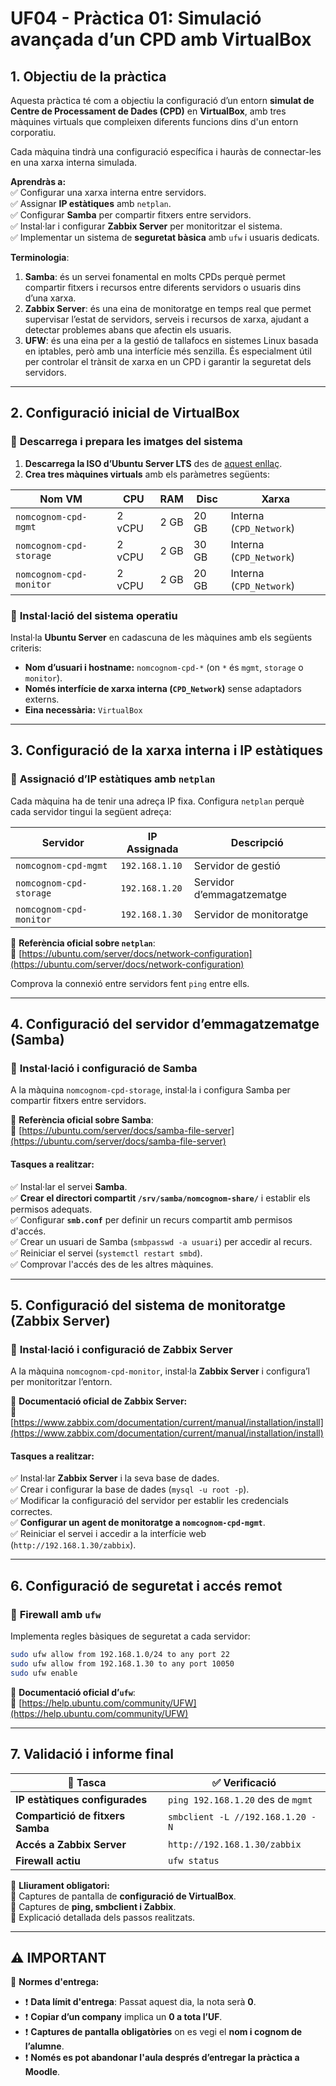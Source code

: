 # **UF04 - Pràctica 01: Simulació avançada d’un CPD amb VirtualBox**  

## **1. Objectiu de la pràctica**  
Aquesta pràctica té com a objectiu la configuració d’un entorn **simulat de Centre de Processament de Dades (CPD)** en **VirtualBox**, amb tres màquines virtuals que compleixen diferents funcions dins d'un entorn corporatiu. 

Cada màquina tindrà una configuració específica i hauràs de connectar-les en una xarxa interna simulada. 

**Aprendràs a:**  
✅ Configurar una xarxa interna entre servidors.  
✅ Assignar **IP estàtiques** amb `netplan`.  
✅ Configurar **Samba** per compartir fitxers entre servidors.  
✅ Instal·lar i configurar **Zabbix Server** per monitoritzar el sistema.  
✅ Implementar un sistema de **seguretat bàsica** amb `ufw` i usuaris dedicats. 

**Terminologia**:
1. **Samba**: és un servei fonamental en molts CPDs perquè permet compartir fitxers i recursos entre diferents servidors o usuaris dins d’una xarxa.
2. **Zabbix Server**: és una eina de monitoratge en temps real que permet supervisar l’estat de servidors, serveis i recursos de xarxa, ajudant a detectar problemes abans que afectin els usuaris.
3. **UFW**: és una eina per a la gestió de tallafocs en sistemes Linux basada en iptables, però amb una interfície més senzilla. És especialment útil per controlar el trànsit de xarxa en un CPD i garantir la seguretat dels servidors.

---

## **2. Configuració inicial de VirtualBox**  
### 🔹 **Descarrega i prepara les imatges del sistema**
1. **Descarrega la ISO d’Ubuntu Server LTS** des de [aquest enllaç](https://ubuntu.com/download/server).  
2. **Crea tres màquines virtuals** amb els paràmetres següents:  

| Nom VM | CPU | RAM | Disc | Xarxa |
|--------|-----|-----|------|--------|
| `nomcognom-cpd-mgmt` | 2 vCPU | 2 GB | 20 GB | Interna (`CPD_Network`) |
| `nomcognom-cpd-storage` | 2 vCPU | 2 GB | 30 GB | Interna (`CPD_Network`) |
| `nomcognom-cpd-monitor` | 2 vCPU | 2 GB | 20 GB | Interna (`CPD_Network`) |

### 🔹 **Instal·lació del sistema operatiu**
Instal·la **Ubuntu Server** en cadascuna de les màquines amb els següents criteris:  
- **Nom d’usuari i hostname:** `nomcognom-cpd-*` (on `*` és `mgmt`, `storage` o `monitor`).  
- **Només interfície de xarxa interna (`CPD_Network`)** sense adaptadors externs.  
- **Eina necessària:** `VirtualBox`  

---

## **3. Configuració de la xarxa interna i IP estàtiques**  

### 🔹 **Assignació d’IP estàtiques amb `netplan`**  
Cada màquina ha de tenir una adreça IP fixa. Configura `netplan` perquè cada servidor tingui la següent adreça:  

| Servidor | IP Assignada | Descripció |
|----------|------------|------------|
| `nomcognom-cpd-mgmt` | `192.168.1.10` | Servidor de gestió |
| `nomcognom-cpd-storage` | `192.168.1.20` | Servidor d’emmagatzematge |
| `nomcognom-cpd-monitor` | `192.168.1.30` | Servidor de monitoratge |

📌 **Referència oficial sobre `netplan`**:  
🔗 [https://ubuntu.com/server/docs/network-configuration](https://ubuntu.com/server/docs/network-configuration)  

Comprova la connexió entre servidors fent `ping` entre ells.

---

## **4. Configuració del servidor d’emmagatzematge (Samba)**  

### 🔹 **Instal·lació i configuració de Samba**  
A la màquina `nomcognom-cpd-storage`, instal·la i configura Samba per compartir fitxers entre servidors.  

📌 **Referència oficial sobre Samba**:  
🔗 [https://ubuntu.com/server/docs/samba-file-server](https://ubuntu.com/server/docs/samba-file-server)  

#### **Tasques a realitzar:**  
✅ Instal·lar el servei **Samba**.  
✅ **Crear el directori compartit `/srv/samba/nomcognom-share/`** i establir els permisos adequats.  
✅ Configurar **`smb.conf`** per definir un recurs compartit amb permisos d'accés.  
✅ Crear un usuari de Samba (`smbpasswd -a usuari`) per accedir al recurs.  
✅ Reiniciar el servei (`systemctl restart smbd`).  
✅ Comprovar l'accés des de les altres màquines.  

---

## **5. Configuració del sistema de monitoratge (Zabbix Server)**  

### 🔹 **Instal·lació i configuració de Zabbix Server**  
A la màquina `nomcognom-cpd-monitor`, instal·la **Zabbix Server** i configura’l per monitoritzar l’entorn.  

📌 **Documentació oficial de Zabbix Server:**  
🔗 [https://www.zabbix.com/documentation/current/manual/installation/install](https://www.zabbix.com/documentation/current/manual/installation/install)  

#### **Tasques a realitzar:**  
✅ Instal·lar **Zabbix Server** i la seva base de dades.  
✅ Crear i configurar la base de dades (`mysql -u root -p`).  
✅ Modificar la configuració del servidor per establir les credencials correctes.  
✅ **Configurar un agent de monitoratge a `nomcognom-cpd-mgmt`**.  
✅ Reiniciar el servei i accedir a la interfície web (`http://192.168.1.30/zabbix`).  

---

## **6. Configuració de seguretat i accés remot**  

### 🔹 **Firewall amb `ufw`**
Implementa regles bàsiques de seguretat a cada servidor:  

```bash
sudo ufw allow from 192.168.1.0/24 to any port 22
sudo ufw allow from 192.168.1.30 to any port 10050
sudo ufw enable
```

📌 **Documentació oficial d’`ufw`**:  
🔗 [https://help.ubuntu.com/community/UFW](https://help.ubuntu.com/community/UFW)  

---

## **7. Validació i informe final**  

| 📝 Tasca | ✅ Verificació |
|----------|--------------|
| **IP estàtiques configurades** | `ping 192.168.1.20` des de `mgmt` |
| **Compartició de fitxers Samba** | `smbclient -L //192.168.1.20 -N` |
| **Accés a Zabbix Server** | `http://192.168.1.30/zabbix` |
| **Firewall actiu** | `ufw status` |

📌 **Lliurament obligatori:**  
📸 Captures de pantalla de **configuració de VirtualBox**.  
📸 Captures de **ping, smbclient i Zabbix**.  
📄 Explicació detallada dels passos realitzats.  

---

## ⚠️ **IMPORTANT**
🚨 **Normes d'entrega:**  
- ❗ **Data límit d'entrega**: Passat aquest dia, la nota serà **0**.  
- ❗ **Copiar d’un company** implica un **0 a tota l’UF**.  
- ❗ **Captures de pantalla obligatòries** on es vegi el **nom i cognom de l’alumne**.  
- ❗ **Només es pot abandonar l'aula després d’entregar la pràctica a Moodle**.  

